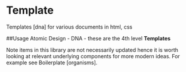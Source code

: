 # Template
Templates [dna] for various documents in html, css

##Usage
Atomic Design - DNA - these are the 4th level **Templates**

Note items in this library are not necessarily updated hence it is worth looking at relevant underlying components for more modern ideas. For example see Boilerplate [organisms].
